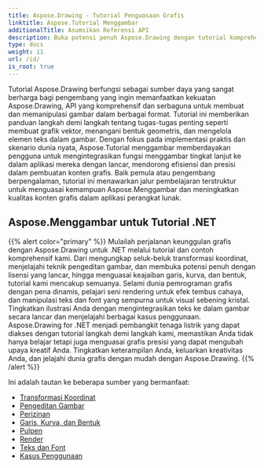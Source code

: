 ```yaml
---
title: Aspose.Drawing - Tutorial Penguasaan Grafis
linktitle: Aspose.Tutorial Menggambar
additionalTitle: Asumsikan Referensi API
description: Buka potensi penuh Aspose.Drawing dengan tutorial komprehensif kami. Kuasai manipulasi grafis lintas bahasa untuk meningkatkan visual dan efisiensi perangkat lunak.
type: docs
weight: 11
url: /id/
is_root: true
---
```


Tutorial Aspose.Drawing berfungsi sebagai sumber daya yang sangat berharga bagi pengembang yang ingin memanfaatkan kekuatan Aspose.Drawing, API yang komprehensif dan serbaguna untuk membuat dan memanipulasi gambar dalam berbagai format. Tutorial ini memberikan panduan langkah demi langkah tentang tugas-tugas penting seperti membuat grafik vektor, menangani bentuk geometris, dan mengelola elemen teks dalam gambar. Dengan fokus pada implementasi praktis dan skenario dunia nyata, Aspose.Tutorial menggambar memberdayakan pengguna untuk mengintegrasikan fungsi menggambar tingkat lanjut ke dalam aplikasi mereka dengan lancar, mendorong efisiensi dan presisi dalam pembuatan konten grafis. Baik pemula atau pengembang berpengalaman, tutorial ini menawarkan jalur pembelajaran terstruktur untuk menguasai kemampuan Aspose.Menggambar dan meningkatkan kualitas konten grafis dalam aplikasi perangkat lunak.

## Aspose.Menggambar untuk Tutorial .NET
{{% alert color="primary" %}}
Mulailah perjalanan keunggulan grafis dengan Aspose.Drawing untuk .NET melalui tutorial dan contoh komprehensif kami. Dari mengungkap seluk-beluk transformasi koordinat, menjelajahi teknik pengeditan gambar, dan membuka potensi penuh dengan lisensi yang lancar, hingga menguasai keajaiban garis, kurva, dan bentuk, tutorial kami mencakup semuanya. Selami dunia pemrograman grafis dengan pena dinamis, pelajari seni rendering untuk efek tembus cahaya, dan manipulasi teks dan font yang sempurna untuk visual sebening kristal. Tingkatkan ilustrasi Anda dengan mengintegrasikan teks ke dalam gambar secara lancar dan menjelajahi berbagai kasus penggunaan. Aspose.Drawing for .NET menjadi pembangkit tenaga listrik yang dapat diakses dengan tutorial langkah demi langkah kami, memastikan Anda tidak hanya belajar tetapi juga menguasai grafis presisi yang dapat mengubah upaya kreatif Anda. Tingkatkan keterampilan Anda, keluarkan kreativitas Anda, dan jelajahi dunia grafis dengan mudah dengan Aspose.Drawing.
{{% /alert %}}

Ini adalah tautan ke beberapa sumber yang bermanfaat:
 
- [Transformasi Koordinat](./net/coordinate-transformations/)
- [Pengeditan Gambar](./net/image-editing/)
- [Perizinan](./net/licensing/)
- [Garis, Kurva, dan Bentuk](./net/lines-curves-and-shapes/)
- [Pulpen](./net/pens/)
- [Render](./net/rendering/)
- [Teks dan Font](./net/text-and-fonts/)
- [Kasus Penggunaan](./net/use-cases/)